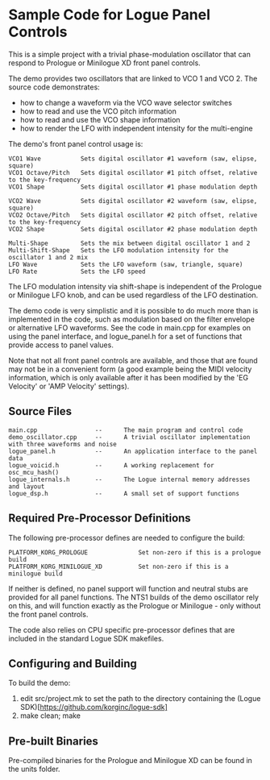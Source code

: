 # Sample Code for Logue Panel Controls

This is a simple project with a trivial phase-modulation oscillator that can respond to Prologue
or Minilogue XD front panel controls.

The demo provides two oscillators that are linked to VCO 1 and VCO 2. The source code demonstrates:

- how to change a waveform via the VCO wave selector switches
- how to read and use the VCO pitch information
- how to read and use the VCO shape information
- how to render the LFO with independent intensity for the multi-engine

The demo's front panel control usage is:

    VCO1 Wave           Sets digital oscillator #1 waveform (saw, elipse, square)
    VCO1 Octave/Pitch   Sets digital oscillator #1 pitch offset, relative to the key-frequency
    VCO1 Shape          Sets digital oscillator #1 phase modulation depth

    VCO2 Wave           Sets digital oscillator #2 waveform (saw, elipse, square)
    VCO2 Octave/Pitch   Sets digital oscillator #2 pitch offset, relative to the key-frequency
    VCO2 Shape          Sets digital oscillator #2 phase modulation depth

    Multi-Shape         Sets the mix between digital oscillator 1 and 2
    Multi-Shift-Shape   Sets the LFO modulation intensity for the oscillator 1 and 2 mix
    LFO Wave            Sets the LFO waveform (saw, triangle, square)
    LFO Rate            Sets the LFO speed

The LFO modulation intensity via shift-shape is independent of the Prologue or Minilogue LFO knob,
and can be used regardless of the LFO destination.

The demo code is very simplistic and it is possible to do much more than is implemented in the
code, such as modulation based on the filter envelope or alternative LFO waveforms. See the
code in main.cpp for examples on using the panel interface, and logue_panel.h for a set of
functions that provide access to panel values.

Note that not all front panel controls are available, and those that are found may not be in a
convenient form (a good example being the MIDI velocity information, which is only available
after it has been modified by the 'EG Velocity' or 'AMP Velocity' settings).



## Source Files

    main.cpp                --      The main program and control code
    demo_oscillator.cpp     --      A trivial oscillator implementation with three waveforms and noise
    logue_panel.h           --      An application interface to the panel data
    logue_voicid.h          --      A working replacement for osc_mcu_hash()
    logue_internals.h       --      The Logue internal memory addresses and layout
    logue_dsp.h             --      A small set of support functions



## Required Pre-Processor Definitions

The following pre-processor defines are needed to configure the build:

    PLATFORM_KORG_PROLOGUE              Set non-zero if this is a prologue build
    PLATFORM_KORG_MINILOGUE_XD          Set non-zero if this is a minilogue build

If neither is defined, no panel support will function and neutral stubs are provided for all panel functions.
The NTS1 builds of the demo oscillator rely on this, and will function exactly as the Prologue or Minilogue -
only without the front panel controls.

The code also relies on CPU specific pre-processor defines that are included in the standard
Logue SDK makefiles.



## Configuring and Building

To build the demo:

1. edit src/project.mk to set the path to the directory containing the (Logue SDK)[https://github.com/korginc/logue-sdk]
2. make clean; make



## Pre-built Binaries

Pre-compiled binaries for the Prologue and Minilogue XD can be found in the units folder.
